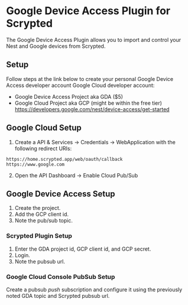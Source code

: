 # Google Device Access Plugin for Scrypted

The Google Device Access Plugin allows you to import and control your Nest and Google devices from Scrypted.

## Setup

Follow steps at the link below to create your personal Google Device Access developer account Google Cloud developer account:

* Google Device Access Project aka GDA ($5)
* Google Cloud Project aka GCP (might be within the free tier)
https://developers.google.com/nest/device-access/get-started

## Google Cloud Setup
1. Create a API & Services -> Credentials -> WebApplication with the following redirect URIs:
```
https://home.scrypted.app/web/oauth/callback
https://www.google.com
```
2. Open the API Dashboard -> Enable Cloud Pub/Sub 

## Google Device Access Setup
1. Create the project.
2. Add the GCP client id.
3. Note the pub/sub topic.

### Scrypted Plugin Setup
1. Enter the GDA project id, GCP client id, and GCP secret.
2. Login.
3. Note the pubsub url.

### Google Cloud Console PubSub Setup

Create a pubsub *push* subscription and configure it using the previously noted GDA topic and Scrypted pubsub url.

